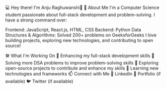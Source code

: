 💻 Hey there! I'm Anju Raghuwanshi👋
🚀 About Me
I'm a Computer Science student passionate about full-stack development and problem-solving. I have a strong command over:

Frontend: JavaScript, React.js, HTML, CSS
Backend: Python
Data Structures & Algorithms: Solved 200+ problems on GeeksforGeeks
I love building projects, exploring new technologies, and contributing to open source!

🛠️ What I'm Working On
📌 Enhancing my full-stack development skills
📌 Solving more DSA problems to improve problem-solving skills
📌 Exploring open-source projects to contribute and enhance my skills
📌 Learning new technologies and frameworks
📫 Connect with Me
💼 LinkedIn
📝 Portfolio (if available)
🐦 Twitter (if available)
<!---
anjuraghuwanshi/anjuraghuwanshi is a ✨ special ✨ repository because its `README.md` (this file) appears on your GitHub profile.
You can click the Preview link to take a look at your changes.
--->
